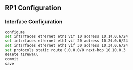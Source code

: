 ## RP1 Configuration

### Interface Configuration
```bash
configure
set interfaces ethernet eth1 vif 10 address 10.10.0.6/24
set interfaces ethernet eth1 vif 20 address 10.20.0.6/24
set interfaces ethernet eth1 vif 30 address 10.30.0.6/24
set protocols static route 0.0.0.0/0 next-hop 10.10.0.3
delete firewall
commit
save
```